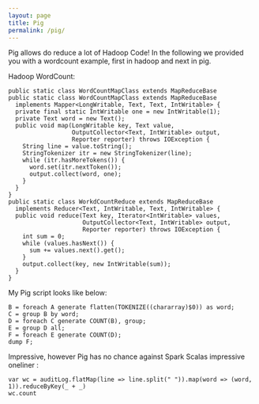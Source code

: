 ```yaml
---
layout: page
title: Pig
permalink: /pig/
---
```


Pig allows do reduce a lot of Hadoop Code! 
In the following we provided you with a wordcount example, first in hadoop and next in pig.

Hadoop WordCount:

````
public static class WordCountMapClass extends MapReduceBase
public static class WordCountMapClass extends MapReduceBase
  implements Mapper<LongWritable, Text, Text, IntWritable> {
  private final static IntWritable one = new IntWritable(1);
  private Text word = new Text();
  public void map(LongWritable key, Text value,
                  OutputCollector<Text, IntWritable> output,
                  Reporter reporter) throws IOException {
    String line = value.toString();
    StringTokenizer itr = new StringTokenizer(line);
    while (itr.hasMoreTokens()) {
      word.set(itr.nextToken());
      output.collect(word, one);
    }
  }
}
public static class WorkdCountReduce extends MapReduceBase
  implements Reducer<Text, IntWritable, Text, IntWritable> {
  public void reduce(Text key, Iterator<IntWritable> values,
                     OutputCollector<Text, IntWritable> output,
                     Reporter reporter) throws IOException {
    int sum = 0;
    while (values.hasNext()) {
      sum += values.next().get();
    }
    output.collect(key, new IntWritable(sum));
  }
}
````


My Pig script looks like below:

````
B = foreach A generate flatten(TOKENIZE((chararray)$0)) as word;
C = group B by word;
D = foreach C generate COUNT(B), group;
E = group D all;
F = foreach E generate COUNT(D);
dump F;
````

Impressive, however Pig has no chance against Spark Scalas impressive oneliner : 

````
var wc = auditLog.flatMap(line => line.split(" ")).map(word => (word, 1)).reduceByKey(_ + _)
wc.count
````
